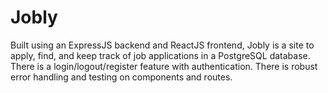 # Jobly 
Built using an ExpressJS backend and ReactJS frontend, Jobly is a site to apply, find, and keep track of job applications in a PostgreSQL database. There is a login/logout/register feature with authentication. There is robust error handling and testing on components and routes.

